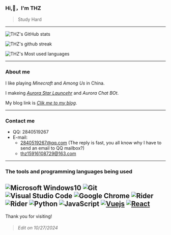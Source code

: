 ### Hi,👋，I'm THZ
> Study Hard
----
![THZ's GitHub stats](https://github-readme-stats.vercel.app/api?username=FranklinCN&show_icons=true&theme=tokyonight)

![THZ's github streak](https://github-readme-streak-stats.herokuapp.com/?user=FranklinCN&layout=compact&hide_border=true&langs_count=10&theme=tokyonight)

![THZ's Most used languages](https://github-readme-stats.vercel.app/api/top-langs/?username=FranklinCN&layout=compact&hide_border=true&langs_count=10&theme=tokyonight)

----
### About me
I like playing *Minecraft* and *Among Us* in China.

I makeing *[Aurora Star Launcehr](https://asl.thzstudent.top)* and *Aurora Chat BOt*.

My blog link is *[Clik me to my blog](https://thzstudent.top)*.

---
### Contact me
- QQ: 2840519267
- E-mail:
   - 2840519267@qq.com (The reply is fast, you all know why I have to send an email to QQ mailbox?)
   - thz15916108729@163.com
----
### The tools and programming languages being used
![Microsoft Windows10](https://img.shields.io/badge/Windows-10-2376bc?style=flat-square&logo=windows&logoColor=ffffff)
![Git](https://img.shields.io/badge/Git-F05032?style=flat-square&logo=Git&logoColor=white)
![Visual Studio Code](https://img.shields.io/badge/Visual_Studio_Code-007ACC?style=flat-square&logo=Visual-Studio-Code&logoColor=white)
![Google Chrome](https://img.shields.io/badge/Google_Chrome-0078D7?style=flat-square&logo=Google-Chrome&logoColor=white)
![Rider](https://img.shields.io/badge/-Rider-000000.svg?logo=Rider&style=flat-square)
![Rider](https://img.shields.io/badge/-WebStorm-000000.svg?logo=WebStorm&style=flat-square)
![Python](https://img.shields.io/badge/Python-3776AB?style=flat-square&logo=Python&logoColor=white)
![JavaScript](https://img.shields.io/badge/JavaScript-F7DF1E?style=flat-square&logo=JavaScript&logoColor=white)
[![Vuejs](https://img.shields.io/badge/-Vue.js-4fc08d?style=flat-square&logo=vue.js&logoColor=ffffff)](https://vuejs.org/)
[![React](https://img.shields.io/badge/-React-4fc08d?style=flat-square&logo=react&logoColor=ffffff)](https://vuejs.org/)
----

Thank you for visiting!

> ###### Edit on 10/27/2024
